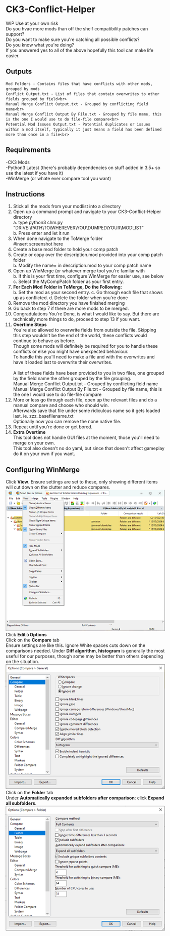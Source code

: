 # CK3-Conflict-Helper
WIP Use at your own risk<br>
Do you hvae more mods than off the shelf compatibility patches can support?<br>
Do you want to make sure you're catching all possible conflicts?<br>
Do you know what you're doing?<br>
If you answered yes to all of the above hopefully this tool can make life easier.<br>
## Outputs
    Mod Folders - Contains files that have conflicts with other mods, grouped by mods
    Conflict Output.txt - List of files that contain overwrites to other fields grouped by field<br>
    Manual Merge Conflict Output.txt - Grouped by conflicting field name<br>
    Manual Merge Conflict Output By File.txt - Grouped by file name, this is the one I would use to do file-file compare<br>
    Potential Mod Issues Output.txt - Potential duplicates or issues within a mod itself, typically it just means a field has been defined more than once in a file<br>
## Requirements
-CK3 Mods<br>
-Python3 Latest (there's probably dependencies on stuff added in 3.5+ so use the latest if you have it)<br>
-WinMerge (or whate ever compare tool you want)<br>
<p></p>

## Instructions
1. Stick all the mods from your modlist into a directory<br>
2. Open up a command prompt and navigate to your CK3-Conflict-Helper directory<br>
    a. type python3 chm.py "DRIVE:\PATH\TO\WHEREVER\YOU\DUMPED\YOUR\MODLIST"<br>
    b. Press enter and let it run<br>
3. When done navigate to the ToMerge folder<br>
#insert screenshot here<br>
4. Create a base mod folder to hold your comp patch<br>
5. Create or copy over the description.mod provided into your comp patch folder<br>
    b. Modify the name= in description.mod to your comp patch name<br>
6. Open up WinMerge (or whatever merge tool you're familar with<br>
    b. If this is your first time, configure WinMerge for easier use, see below<br>
    c. Select the MyCompPatch folder as your first entry.
7. <b>For Each Mod Folder in ToMerge, Do the Following:</b><br>
    b. Set the mod as your second entry.
    c. Go through each file that shows up as conflicted.
    d. Delete the folder when you're done
10. Remove the mod directory you have finished merging <br>
11. Go back to step 7 if there are more mods to be merged.<br>
12. Congradulations You're Done, is what I would like to say.  But there are technically more things to do, proceed to step 13 if you want.<br>
13. <b>Overtime Steps</b><br>
    You're also allowed to overwrite fields from outside the file.  Skipping this step wouldn't be the end of the world, these conflicts would continue to behave as before.<br>
    Though some mods will definitely be required for you to handle these conflicts or else you might have unexpected behaviour.<br>
    To handle this you'll need to make a file and with the overwrites and have it loaded last to overwrite their overwrites.<br><br>
    A list of these fields have been provided to you in two files, one grouped by the field name the other grouped by the file grouping.<br>
    Manual Merge Conflict Output.txt - Grouped by conflicting field name<br>
    Manual Merge Conflict Output By File.txt - Grouped by file name, this is the one I would use to do file-file compare<br>
15. More or less go through each file, open up the relevant files and do a manual compare and choose who should win.<br>
    Afterwards save that file under some ridiculous name so it gets loaded last. ie. zzz_basefilename.txt<br>
    Optionally now you can remove the none native file.<br>
17. Repeat until you're done or get bored.<br>
18. <b>Extra Overtime</b><br>
    This tool does not handle GUI files at the moment, those you'll need to merge on your own.<br>
    This tool also doesn't no do yaml, but since that doesn't affect gameplay do it on your own if you want.

## Configuring WinMerge
Click <b>View</b>. Ensure settings are set to these, only showing different items will cut down on the clutter and reduce compares.<br>
![Click View](https://github.com/sintri/CK3-Conflict-Helper/blob/main/HelpFiles/winmergec0.PNG)<br>
Click <b>Edit->Options</b><br>
Click on the <b>Compare</b> tab<br>
Ensure settings are like this. Ignore White spaces cuts down on the comparisons needed. Under <b>Diff algorithm</b>, <b>histogram</b> is generally the most useful for our purposes, though some may be better than others depending on the situation.<br>
![Click Edit](https://github.com/sintri/CK3-Conflict-Helper/blob/main/HelpFiles/winmergec1.PNG)<br>
Click on the <b>Folder</b> tab<br>
Under <b>Automatically expanded subfolders after comparison</b>: click <b>Expand all subfolders</b>.
![Click Edit](https://github.com/sintri/CK3-Conflict-Helper/blob/main/HelpFiles/winmergec2.PNG)<br>
